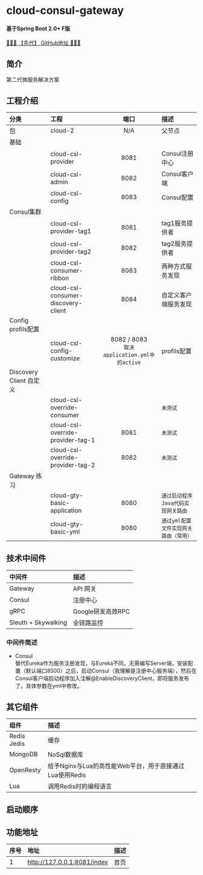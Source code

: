# cloud-consul-gateway #
#### 基于Spring Boot 2.0+ F版  ####
[🦆🦆🦆 【先代】 GitHub地址 🦆🦆🦆](https://github.com/FrankCy/cloud)
## 简介 ##
第二代微服务解决方案

## 工程介绍 ##
分类|工程|端口|描述
|:---|:--|:--:|:---
|包 |cloud-2|N/A|父节点
|基础 | | |
| | cloud-csl-provider|8081|Consul注册中心
| |cloud-csl-admin|8082|Consul客户端
| |cloud-csl-config|8083|Consul配置
|Consul集群 | | |
| |cloud-csl-provider-tag1|8081|tag1服务提供者
| |cloud-csl-provider-tag2|8082|tag2服务提供者
| |cloud-csl-consumer-ribbon|8083|两种方式服务发现
| |cloud-csl-consumer-discovery-client|8084|自定义客户端服务发现
|Config profils配置 | | |
| |cloud-csl-config-customize|8082 / 8083 <br/> ```取决application.yml中的active```|profils配置
|Discovery Client  自定义 | | |
| |cloud-csl-override-consumer| | ```未测试```
| |cloud-csl-override-provider-tag-1| 8081 | ```未测试```
| |cloud-csl-override-provider-tag-2| 8082 | ```未测试```
|Gateway 练习 | | |
| |cloud-gty-basic-application| 8080 | ```通过启动程序Java代码实现网关路由```
| |cloud-gty-basic-yml| 8080 | ```通过yml配置文件实现网关路由（常用）```


## 技术中间件 ##
中间件|描述
:---|:---
Gateway|API 网关
Consul|注册中心
gRPC|Google研发高效RPC
Sleuth + Skywalking|全链路监控

### 中间件简述 ###
- Consul <br/>
替代Eureka作为服务注册发现，与Eureka不同，无需编写Server端，安装配置（默认端口8500）之后，启动Consul（我理解是注册中心服务端），然后在Consul客户端启动程序加入注解@EnableDiscoveryClient，即将服务发布了。具体参数在yml中修改。

## 其它组件 ##
组件|描述
:---|:---
Redis Jedis|缓存
MongoDB|NoSql数据库
OpenResty|给予Nginx与Lua的高性能Web平台，用于直接通过Lua使用Redis
Lua|调用Redis时的编程语言

## 启动顺序 ##

## 功能地址 ##
序号|地址|描述
:---|:---|:---
1|http://127.0.0.1:8081/index|首页|
